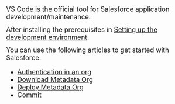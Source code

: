 <FONT SIZE=4>VS Code is the official tool for Salesforce application development/maintenance.</font>

<FONT SIZE=4>After installing the prerequisites in [Setting up the development environment](/Utilities/VSCode-for-Salesforce/Setting-Development-Environment).</font>

<FONT SIZE=4>You can use the following articles to get started with Salesforce.

- [Authentication in an org](VSCode-for-Salesforce/Authentication-in-an-Org.md)
- [Download Metadata Org](VSCode-for-Salesforce/Download-Metadata-Org.md)
- [Deploy Metadata Org](VSCode-for-Salesforce/Deploy-Metadata-Org.md)
- [Commit](VSCode-for-Salesforce/Deploy-Metadata-Git.md)
</font>
